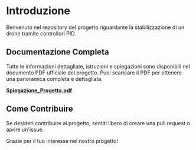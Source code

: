 # Introduzione

Benvenuto nel repository del progetto riguardante la stabilizzazione di un drone tramite controllori PID.

## Documentazione Completa

Tutte le informazioni dettagliate, istruzioni e spiegazioni sono disponibili nel documento PDF ufficiale del progetto. Puoi scaricare il PDF per ottenere una panoramica completa e dettagliata.

**[Spiegazione_Progetto.pdf](https://github.com/Bxster/Drone-Stabilization-PID/files/14413034/Spiegazione_Progetto.pdf)**

## Come Contribuire

Se desideri contribuire al progetto, sentiti libero di creare una pull request o aprire un'issue.

Grazie per il tuo interesse nel nostro progetto!
